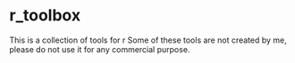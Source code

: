 # r_toolbox
This is a collection of tools for r
Some of these tools are not created by me, please do not use it for any commercial purpose.
